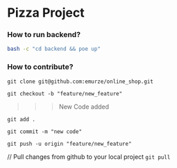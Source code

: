 # Pizza Project


### How to run backend?

```bash
bash -c "cd backend && poe up"
```

### How to contribute?

```git clone git@github.com:emurze/online_shop.git```

```git checkout -b "feature/new_feature"```

>>> New Code added

```git add .```

```git commit -m "new code"```

```git push -u origin "feature/new_feature"```

// Pull changes from github to your local project
```git pull```
